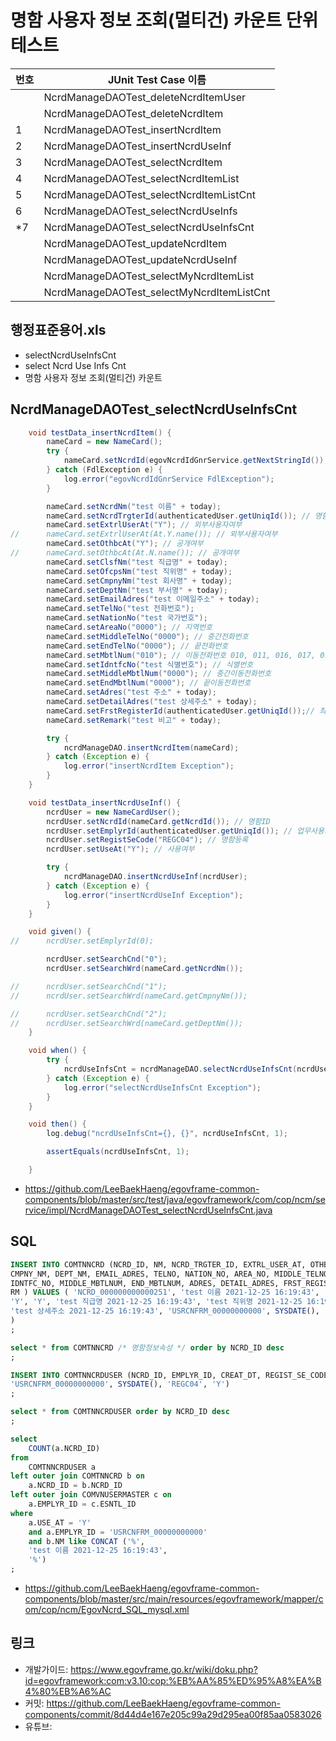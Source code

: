 # 명함 사용자 정보 조회(멀티건) 카운트 단위 테스트

|번호|JUnit Test Case 이름|
|-|-|
||NcrdManageDAOTest_deleteNcrdItemUser|
||NcrdManageDAOTest_deleteNcrdItem|
|1|NcrdManageDAOTest_insertNcrdItem|
|2|NcrdManageDAOTest_insertNcrdUseInf|
|3|NcrdManageDAOTest_selectNcrdItem|
|4|NcrdManageDAOTest_selectNcrdItemList|
|5|NcrdManageDAOTest_selectNcrdItemListCnt|
|6|NcrdManageDAOTest_selectNcrdUseInfs|
|*7|NcrdManageDAOTest_selectNcrdUseInfsCnt|
||NcrdManageDAOTest_updateNcrdItem|
||NcrdManageDAOTest_updateNcrdUseInf|
||NcrdManageDAOTest_selectMyNcrdItemList|
||NcrdManageDAOTest_selectMyNcrdItemListCnt|


## 행정표준용어.xls

- selectNcrdUseInfsCnt
- select Ncrd Use Infs Cnt
- 명함 사용자 정보 조회(멀티건) 카운트

## NcrdManageDAOTest_selectNcrdUseInfsCnt

```java
	void testData_insertNcrdItem() {
		nameCard = new NameCard();
		try {
			nameCard.setNcrdId(egovNcrdIdGnrService.getNextStringId());
		} catch (FdlException e) {
			log.error("egovNcrdIdGnrService FdlException");
		}

		nameCard.setNcrdNm("test 이름" + today);
		nameCard.setNcrdTrgterId(authenticatedUser.getUniqId()); // 명함대상자ID
		nameCard.setExtrlUserAt("Y"); // 외부사용자여부
//		nameCard.setExtrlUserAt(At.Y.name()); // 외부사용자여부
		nameCard.setOthbcAt("Y"); // 공개여부
//		nameCard.setOthbcAt(At.N.name()); // 공개여부
		nameCard.setClsfNm("test 직급명" + today);
		nameCard.setOfcpsNm("test 직위명" + today);
		nameCard.setCmpnyNm("test 회사명" + today);
		nameCard.setDeptNm("test 부서명" + today);
		nameCard.setEmailAdres("test 이메일주소" + today);
		nameCard.setTelNo("test 전화번호");
		nameCard.setNationNo("test 국가번호");
		nameCard.setAreaNo("0000"); // 지역번호
		nameCard.setMiddleTelNo("0000"); // 중간전화번호
		nameCard.setEndTelNo("0000"); // 끝전화번호
		nameCard.setMbtlNum("010"); // 이동전화번호 010, 011, 016, 017, 018, 019
		nameCard.setIdntfcNo("test 식별번호"); // 식별번호
		nameCard.setMiddleMbtlNum("0000"); // 중간이동전화번호
		nameCard.setEndMbtlNum("0000"); // 끝이동전화번호
		nameCard.setAdres("test 주소" + today);
		nameCard.setDetailAdres("test 상세주소" + today);
		nameCard.setFrstRegisterId(authenticatedUser.getUniqId());// 최초등록자ID
		nameCard.setRemark("test 비고" + today);

		try {
			ncrdManageDAO.insertNcrdItem(nameCard);
		} catch (Exception e) {
			log.error("insertNcrdItem Exception");
		}
	}

	void testData_insertNcrdUseInf() {
		ncrdUser = new NameCardUser();
		ncrdUser.setNcrdId(nameCard.getNcrdId()); // 명함ID
		ncrdUser.setEmplyrId(authenticatedUser.getUniqId()); // 업무사용자ID
		ncrdUser.setRegistSeCode("REGC04"); // 명함등록
		ncrdUser.setUseAt("Y"); // 사용여부

		try {
			ncrdManageDAO.insertNcrdUseInf(ncrdUser);
		} catch (Exception e) {
			log.error("insertNcrdUseInf Exception");
		}
	}

	void given() {
//		ncrdUser.setEmplyrId(0);

		ncrdUser.setSearchCnd("0");
		ncrdUser.setSearchWrd(nameCard.getNcrdNm());

//		ncrdUser.setSearchCnd("1");
//		ncrdUser.setSearchWrd(nameCard.getCmpnyNm());

//		ncrdUser.setSearchCnd("2");
//		ncrdUser.setSearchWrd(nameCard.getDeptNm());
	}

	void when() {
		try {
			ncrdUseInfsCnt = ncrdManageDAO.selectNcrdUseInfsCnt(ncrdUser);
		} catch (Exception e) {
			log.error("selectNcrdUseInfsCnt Exception");
		}
	}

	void then() {
		log.debug("ncrdUseInfsCnt={}, {}", ncrdUseInfsCnt, 1);

		assertEquals(ncrdUseInfsCnt, 1);

	}
```

- https://github.com/LeeBaekHaeng/egovframe-common-components/blob/master/src/test/java/egovframework/com/cop/ncm/service/impl/NcrdManageDAOTest_selectNcrdUseInfsCnt.java

## SQL

```sql
INSERT INTO COMTNNCRD (NCRD_ID, NM, NCRD_TRGTER_ID, EXTRL_USER_AT, OTHBC_AT, CLSF_NM, OFCPS_NM, 
CMPNY_NM, DEPT_NM, EMAIL_ADRES, TELNO, NATION_NO, AREA_NO, MIDDLE_TELNO, END_TELNO, MBTLNUM, 
IDNTFC_NO, MIDDLE_MBTLNUM, END_MBTLNUM, ADRES, DETAIL_ADRES, FRST_REGISTER_ID, FRST_REGIST_PNTTM, 
RM ) VALUES ( 'NCRD_000000000000251', 'test 이름 2021-12-25 16:19:43', 'USRCNFRM_00000000000', 
'Y', 'Y', 'test 직급명 2021-12-25 16:19:43', 'test 직위명 2021-12-25 16:19:43', 'test 회사명 2021-12-25 16:19:43', 'test 부서명 2021-12-25 16:19:43', 'test 이메일주소 2021-12-25 16:19:43', 'test 전화번호', 'test 국가번호', '0000', '0000', '0000', '010', 'test 식별번호', '0000', '0000', 'test 주소 2021-12-25 16:19:43', 
'test 상세주소 2021-12-25 16:19:43', 'USRCNFRM_00000000000', SYSDATE(), 'test 비고 2021-12-25 16:19:43' 
)
;

select * from COMTNNCRD /* 명함정보속성 */ order by NCRD_ID desc
;

INSERT INTO COMTNNCRDUSER (NCRD_ID, EMPLYR_ID, CREAT_DT, REGIST_SE_CODE, USE_AT) VALUES ('NCRD_000000000000251', 
'USRCNFRM_00000000000', SYSDATE(), 'REGC04', 'Y') 
;

select * from COMTNNCRDUSER order by NCRD_ID desc
;

select
    COUNT(a.NCRD_ID)
from
    COMTNNCRDUSER a
left outer join COMTNNCRD b on
    a.NCRD_ID = b.NCRD_ID
left outer join COMVNUSERMASTER c on
    a.EMPLYR_ID = c.ESNTL_ID
where
    a.USE_AT = 'Y'
    and a.EMPLYR_ID = 'USRCNFRM_00000000000'
    and b.NM like CONCAT ('%',
    'test 이름 2021-12-25 16:19:43',
    '%')
;
```

- https://github.com/LeeBaekHaeng/egovframe-common-components/blob/master/src/main/resources/egovframework/mapper/com/cop/ncm/EgovNcrd_SQL_mysql.xml

## 링크

- 개발가이드: https://www.egovframe.go.kr/wiki/doku.php?id=egovframework:com:v3.10:cop:%EB%AA%85%ED%95%A8%EA%B4%80%EB%A6%AC
- 커밋: https://github.com/LeeBaekHaeng/egovframe-common-components/commit/8d44d4e167e205c99a29d295ea00f85aa0583026
- 유튜브: 
